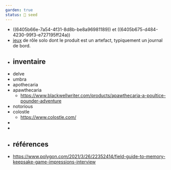 ```yaml
---
garden: true
status: 🌱 seed
---
```


- ((6405b66e-7a54-4f31-8d8b-be8a96981189)) et ((6405b675-d484-4230-99f3-e727195ff24a))
- [jeux]([[jeu]]) de rôle solo dont le produit est un artefact, typiquement un journal de bord.
- ## inventaire
- delve
- umbra
- apothecaria
- apawthecaria
	- https://www.blackwellwriter.com/products/apawthecaria-a-poultice-pounder-adventure
- notorious
- colostle
	- https://www.colostle.com/
-
-
- ## références
- https://www.polygon.com/2021/3/26/22352414/field-guide-to-memory-keepsake-game-impressions-interview